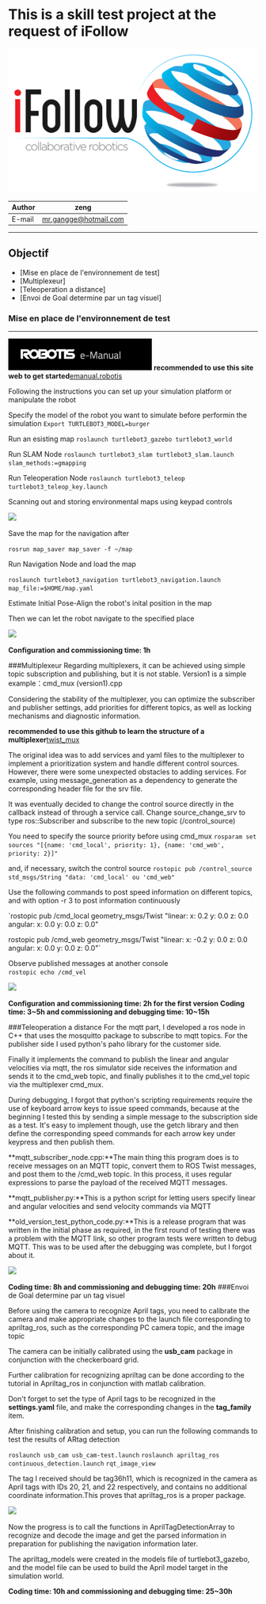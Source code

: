 This is a skill test project at the request of iFollow
====
![](img/iFollow-OFFICIEL-PNG.png)

|Author|zeng|
|---|---
|E-mail|mr.gangge@hotmail.com

***

## Objectif
* [Mise en place de l'environnement de test]
* [Multiplexeur]
* [Teleoperation a distance]
* [Envoi de Goal determine par un tag visuel]

### Mise en place de l'environnement de test
---
![](img/robotis_emanual_logo.png)
**recommended to use this site web to get started**[emanual.robotis](https://emanual.robotis.com/docs/en/platform/turtlebot3/quick-start/)

Following the instructions you can set up your simulation platform or manipulate the robot

Specify the model of the robot you want to simulate before performin the simulation
`Export TURTLEBOT3_MODEL=burger`

Run an esisting map
`roslaunch turtlebot3_gazebo turtlebot3_world`

Run SLAM Node
`roslaunch turtlebot3_slam turtlebot3_slam.launch slam_methods:=gmapping`

Run Teleoperation Node
`roslaunch turtlebot3_teleop turtlebot3_teleop_key.launch`

Scanning out and storing environmental maps using keypad controls

![](img/showcase1.gif)

Save the map for the navigation after

`rosrun map_saver map_saver -f ~/map`

Run Navigation Node and load the map

`roslaunch turtlebot3_navigation turtlebot3_navigation.launch map_file:=$HOME/map.yaml`

Estimate Initial Pose-Align the robot's inital position in the map

Then we can let the robot navigate to the specified place

![](img/showcase2.gif)


**Configuration and commissioning time: 1h**

###Multiplexeur
Regarding multiplexers, it can be achieved using simple topic subscription and publishing, but it is not stable.
Version1 is a simple example：cmd_mux (version1).cpp

Considering the stability of the multiplexer, you can optimize the subscriber and publisher settings, add priorities for different topics, as well as locking mechanisms and diagnostic information.

**recommended to use this github to learn the structure of a multiplexer**[twist_mux](https://github.com/ros-teleop/twist_mux)

The original idea was to add services and yaml files to the multiplexer to implement a prioritization system and handle different control sources. However, there were some unexpected obstacles to adding services. For example, using message_generation as a dependency to generate the corresponding header file for the srv file.

It was eventually decided to change the control source directly in the callback instead of through a service call. Change source_change_srv to type ros::Subscriber and subscribe to the new topic (/control_source)

You need to specify the source priority before using cmd_mux
`rosparam set sources "[{name: 'cmd_local', priority: 1}, {name: 'cmd_web', priority: 2}]"`

and, if necessary, switch the control source
`rostopic pub /control_source std_msgs/String "data: 'cmd_local' ou 'cmd_web"`

Use the following commands to post speed information on different topics, and with option -r 3 to post information continuously

`rostopic pub /cmd_local geometry_msgs/Twist "linear:
  x: 0.2
  y: 0.0
  z: 0.0
angular:
  x: 0.0
  y: 0.0
  z: 0.0"

rostopic pub /cmd_web geometry_msgs/Twist "linear:
  x: -0.2
  y: 0.0
  z: 0.0
angular:
  x: 0.0
  y: 0.0
  z: 0.0"`

Observe published messages at another console  
`rostopic echo /cmd_vel`

![](img/showcase3.gif)

**Configuration and commissioning time: 2h for the first version**
**Coding time: 3~5h and commissioning and debugging time: 10~15h**

###Teleoperation a distance
For the mqtt part, I developed a ros node in C++ that uses the mosquitto package to subscribe to mqtt topics. For the publisher side I used python's paho library for the customer side.

Finally it implements the command to publish the linear and angular velocities via mqtt, the ros simulator side receives the information and sends it to the cmd_web topic, and finally publishes it to the cmd_vel topic via the multiplexer cmd_mux.

During debugging, I forgot that python's scripting requirements require the use of keyboard arrow keys to issue speed commands, because at the beginning I tested this by sending a simple message to the subscription side as a test. It's easy to implement though, use the getch library and then define the corresponding speed commands for each arrow key under keypress and then publish them.

**mqtt_subscriber_node.cpp:**The main thing this program does is to receive messages on an MQTT topic, convert them to ROS Twist messages, and post them to the /cmd_web topic. In this process, it uses regular expressions to parse the payload of the received MQTT messages.

**mqtt_publisher.py:**This is a python script for letting users specify linear and  angular velocities and send velocity commands via MQTT

**old_version_test_python_code.py:**This is a release program that was written in the initial phase as required, in the first round of testing there was a problem with the MQTT link, so other program tests were written to debug MQTT. This was to be used after the debugging was complete, but I forgot about it. 

![](img/showcase4.gif)


**Coding time: 8h and commissioning and debugging time: 20h**
###Envoi de Goal determine par un tag visuel

Before using the camera to recognize April tags, you need to calibrate the camera and make appropriate changes to the launch file corresponding to apriltag_ros, such as the corresponding PC camera topic, and the image topic

The camera can be initially calibrated using the **usb_cam** package in conjunction with the checkerboard grid.

Further calibration for recognizing apriltag can be done according to the tutorial in Apriltag_ros in conjunction with matlab calibration.

Don't forget to set the type of April tags to be recognized in the **settings.yaml** file, and make the corresponding changes in the **tag_family** item.

After finishing calibration and setup, you can run the following commands to test the results of ARtag detection

`roslaunch usb_cam usb_cam-test.launch`
`roslaunch apriltag_ros continuous_detection.launch`
`rqt_image_view`

The tag I received should be tag36h11, which is recognized in the camera as April tags with IDs 20, 21, and 22 respectively, and contains no additional coordinate information.This proves that apriltag_ros is a proper package.

![](img/showcase5.gif)

Now the progress is to call the functions in AprilTagDetectionArray to recognize and decode the image and get the parsed information in preparation for publishing the navigation information later.

The apriltag_models were created in the models file of turtlebot3_gazebo, and the model file can be used to build the April model target in the simulation world.

**Coding time: 10h and commissioning and debugging time: 25~30h**
